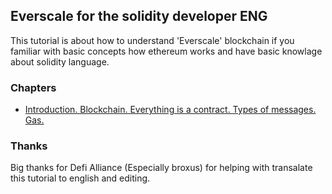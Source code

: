 ## Everscale for the solidity developer ENG

This tutorial is about how to understand 'Everscale' blockchain if you familiar with basic concepts how ethereum works and have basic knowlage about solidity language.

### Chapters
- [Introduction. Blockchain. Everything is a contract. Types of messages. Gas.](https://mnill.github.io/everscale-for-solidity-dev/introduction)

### Thanks

Big thanks for Defi Alliance (Especially broxus) for helping with transalate this tutorial to english and editing.
